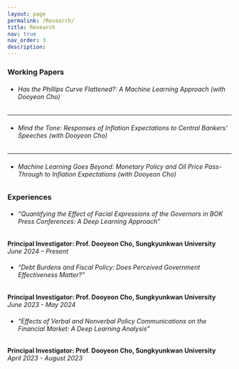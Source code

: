 ```yaml
---
layout: page
permalink: /Research/
title: Research
nav: true
nav_order: 3
description:
---
```


### Working Papers

- ###### Has the Phillips Curve Flattened?: A Machine Learning Approach (with Dooyeon Cho)

---

- ###### Mind the Tone: Responses of Inflation Expectations to Central Bankers' Speeches (with Dooyeon Cho)

---

- ###### Machine Learning Goes Beyond: Monetary Policy and Oil Price Pass-Through to Inflation Expectations (with Dooyeon Cho)


### Experiences

- ###### “Quantifying the Effect of Facial Expressions of the Governors in BOK Press Conferences: A Deep Learning Approach”
**Principal Investigator: Prof. Dooyeon Cho, Sungkyunkwan University** <br>
*June 2024 – Present*

- ###### “Debt Burdens and Fiscal Policy: Does Perceived Government Effectiveness Matter?”
**Principal Investigator: Prof. Dooyeon Cho, Sungkyunkwan University** <br>
*June 2023 - May 2024*

- ###### “Effects of Verbal and Nonverbal Policy Communications on the Financial Market: A Deep Learning Analysis”
**Principal Investigator: Prof. Dooyeon Cho, Sungkyunkwan University** <br>
*April 2023 - August 2023*
